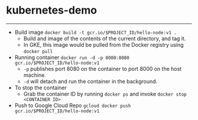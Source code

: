 # kubernetes-demo
---

- Build image
`docker build -t gcr.io/$PROJECT_ID/hello-node:v1 .`
  - Build and image of the contents of the current directory, and tag it.
  - In GKE, this image would be pulled from the Docker registry using `docker pull`
- Running container
`docker run -d -p 8000:8080 gcr.io/$PROJECT_ID/hello-node:v1`
  - `-p` publishes port 8080 on the container to port 8000 on the host machine.
  - `-d` will detach and run the container in the background.
- To stop the container
  - Grab the container ID by running `docker ps` and invoke `docker stop <CONTAINER ID>`
- Push to Google Cloud Repo
`gcloud docker push gcr.io/$PROJECT_ID/hello-node:v1`
